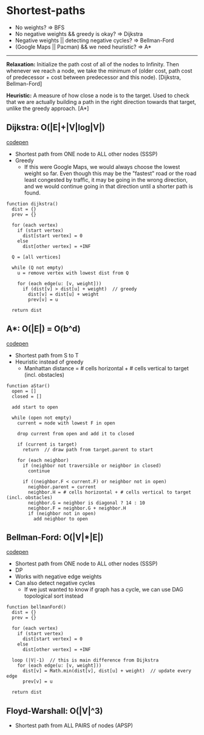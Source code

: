 # Shortest-paths
- No weights? => BFS
- No negative weights && greedy is okay? => Dijkstra
- Negative weights || detecting negative cycles? => Bellman-Ford
- (Google Maps || Pacman) && we need heuristic? => A*

---
**Relaxation:** Initialize the path cost of all of the nodes to Infinity. Then whenever we reach a node, we take the minimum of (older cost, path cost of predecessor + cost between predecessor and this node). [Dijkstra, Bellman-Ford]

**Heuristic:** A measure of how close a node is to the target. Used to check that we are actually building a path in the right direction towards that target, unlike the greedy approach. [A*]

## Dijkstra: O(|E|+|V|log|V|)

[codepen](https://codepen.io/ALawliet/pen/XeBQBW)
- Shortest path from ONE node to ALL other nodes (SSSP)
- Greedy
    - If this were Google Maps, we would always choose the lowest weight so far. Even though this may be the "fastest" road or the road least congested by traffic, it may be going in the wrong direction, and we would continue going in that direction until a shorter path is found.
```
function dijkstra()
  dist = {}
  prev = {}

  for (each vertex)
    if (start vertex)
      dist[start vertex] = 0
    else
      dist[other vertex] = +INF

  Q = [all vertices]

  while (Q not empty)
    u = remove vertex with lowest dist from Q

    for (each edge(u: [v, weight]))
      if (dist[v] > dist[u] + weight)  // greedy
        dist[v] = dist[u] + weight
        prev[v] = u

  return dist
````

## A*: O(|E|) = O(b^d)

[codepen](https://codepen.io/ALawliet/pen/JrZVMR)
- Shortest path from S to T
- Heuristic instead of greedy
    - Manhattan distance = # cells horizontal + # cells vertical to target (incl. obstacles)
```
function aStar()
  open = []
  closed = []

  add start to open
  
  while (open not empty)
    current = node with lowest F in open

    drop current from open and add it to closed

    if (current is target)
      return  // draw path from target.parent to start

    for (each neighbor)
      if (neighbor not traversible or neighbor in closed)
        continue
    
      if ((neighbor.F < current.F) or neighbor not in open)
        neighbor.parent = current
        neighbor.H = # cells horizontal + # cells vertical to target (incl. obstacles)
        neighbor.G = neighbor is diagonal ? 14 : 10
        neighbor.F = neighbor.G + neighbor.H
        if (neighbor not in open)
          add neighbor to open
 ```

## Bellman-Ford: O(|V|*|E|)

[codepen](https://codepen.io/ALawliet/pen/RLBeyq)
- Shortest path from ONE node to ALL other nodes (SSSP)
- DP
- Works with negative edge weights
- Can also detect negative cycles
    - If we just wanted to know if graph has a cycle, we can use DAG topological sort instead
```
function bellmanFord()
  dist = {}
  prev = {}
  
  for (each vertex)
    if (start vertex)
      dist[start vertex] = 0
    else
      dist[other vertex] = +INF
  
  loop (|V|-1)  // this is main difference from Dijkstra
    for (each edge(u: [v, weight]))
      dist[v] = Math.min(dist[v], dist[u] + weight)  // update every edge
      prev[v] = u

  return dist
```

## Floyd-Warshall: O(|V|^3)

- Shortest path from ALL PAIRS of nodes (APSP)